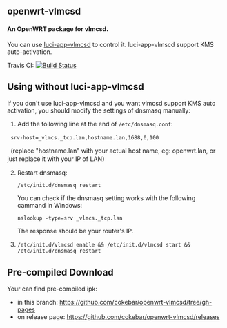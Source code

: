 openwrt-vlmcsd
-----
#### An OpenWRT package for vlmcsd.

You can use [luci-app-vlmcsd](https://github.com/cokebar/luci-app-vlmcsd "") to control it. luci-app-vlmscd support KMS auto-activation.

Travis CI: [![Build Status](https://travis-ci.org/cokebar/openwrt-vlmcsd.svg?branch=master)](https://travis-ci.org/cokebar/openwrt-vlmcsd)

Using without luci-app-vlmcsd
-----
If you don't use luci-app-vlmcsd and you want vlmcsd support KMS auto activation, you should modify the settings of dnsmasq manually:

1. Add the following line at the end of `/etc/dnsmasq.conf`:

   `srv-host=_vlmcs._tcp.lan,hostname.lan,1688,0,100`
   
   (replace "hostname.lan" with your actual host name, eg: openwrt.lan, or just replace it with your IP of LAN）

2. Restart dnsmasq:

   `/etc/init.d/dnsmasq restart`

   You can check if the dnsmasq setting works with the following cammand in Windows:
   
   `nslookup -type=srv _vlmcs._tcp.lan`
   
   The response should be your router's IP.

3. `/etc/init.d/vlmcsd enable && /etc/init.d/vlmcsd start && /etc/init.d/dnsmasq restart`

Pre-compiled Download
-----
Your can find pre-compiled ipk:
- in this branch: https://github.com/cokebar/openwrt-vlmcsd/tree/gh-pages
- on release page: https://github.com/cokebar/openwrt-vlmcsd/releases
